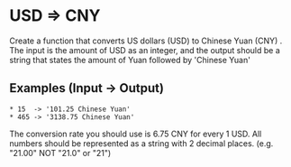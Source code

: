# USD => CNY

Create a function that converts US dollars (USD) to Chinese Yuan (CNY) . The input is the amount of USD as an integer, and the output should be a string that states the amount of Yuan followed by 'Chinese Yuan'

## Examples (Input -> Output)

```
* 15  -> '101.25 Chinese Yuan'
* 465 -> '3138.75 Chinese Yuan'
```

The conversion rate you should use is 6.75 CNY for every 1 USD. All numbers should be represented as a string with 2 decimal places. (e.g. "21.00" NOT "21.0" or "21")
